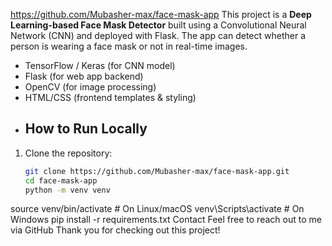 https://github.com/Mubasher-max/face-mask-app
This project is a **Deep Learning-based Face Mask Detector** built using a Convolutional Neural Network (CNN) and deployed with Flask. The app can detect whether a person is wearing a face mask or not in real-time images.
- TensorFlow / Keras (for CNN model)  
- Flask (for web app backend)  
- OpenCV (for image processing)  
- HTML/CSS (frontend templates & styling)
- ##  How to Run Locally
1. Clone the repository:
   ```bash
   git clone https://github.com/Mubasher-max/face-mask-app.git
   cd face-mask-app
   python -m venv venv
source venv/bin/activate     # On Linux/macOS
venv\Scripts\activate        # On Windows
pip install -r requirements.txt
Contact
Feel free to reach out to me via GitHub
Thank you for checking out this project!
